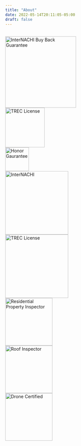 ```yaml
---
title: "About"
date: 2022-05-14T20:11:05-05:00
draft: false
---
```

<br>
<div class="flex-contact">
  <div>
    <img src="/certs/buy_back.png" alt="InterNACHI Buy Back Guarantee" height=225>
  </div>
  <div>
    <div>
      <img src="/certs/trec_license.png" alt="TREC License" height=125>
    </div>
    <div>
      <img src="/certs/honor.png" alt="Honor Gaurantee" height=75>
    </div>
  </div>
</div>

<div class="line-dotted"></div>
<div class="flex-contact">
  <div>
    <img src="/certs/internachi.png" alt="InterNACHI" height="200">
  </div>
  <div>
      <img src="/certs/cpi.png" alt="TREC License" height="200">
  </div>
</div>
<div class="flex-contact">
  <div>
    <img src="/certs/residential.png" alt="Residential Property Inspector" height="150">
  </div>
  <div>
      <img src="/certs/roof.png" alt="Roof Inspector" height="150">
  </div>
  <div>
      <img src="/certs/drone.png" alt="Drone Certified" height="150">
  </div>
</div>